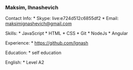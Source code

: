 ### Maksim, Ihnashevich

Contact Info: 
	* Skype: live:e724d512c6855df2
	* Email: maksimignashevich@gmail.com

Skills:
	* JavaScript
	* HTML
	* CSS
	* Git
	* NodeJs
	* Angular

Experience:
	* https://github.com/Ignash

Education:
	* self education

English: 
	* Level A2
